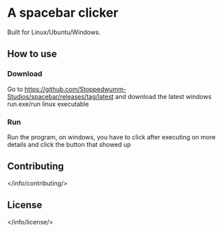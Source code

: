 # A spacebar clicker
Built for Linux/Ubuntu/Windows.

## How to use
### Download
Go to <https://github.com/Stoppedwumm-Studios/spacebar/releases/tag/latest> and download the latest windows run.exe/run linux executable

### Run
Run the program, on windows, you have to click after executing on more details and click the button that showed up

## Contributing
</info/contributing/>

## License
</info/license/>
